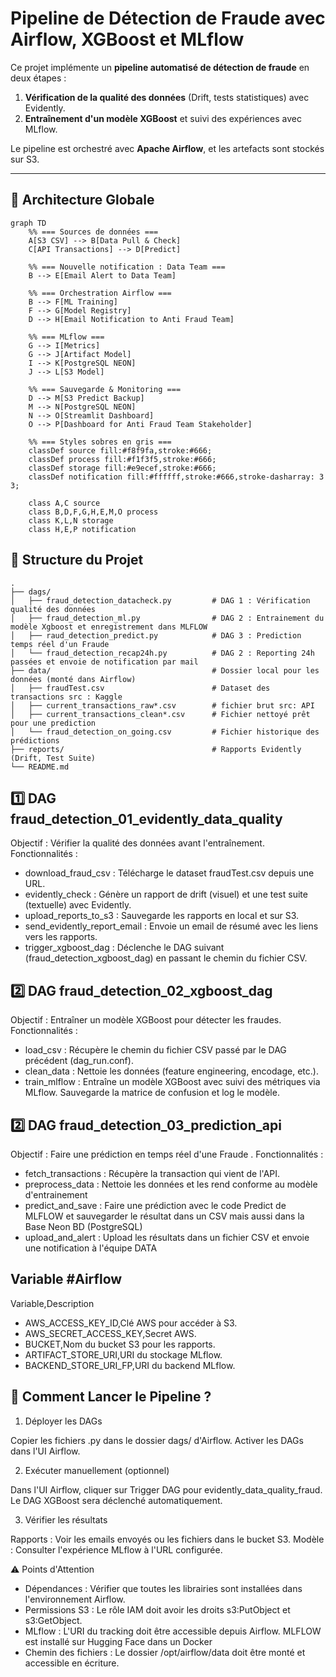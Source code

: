 # Pipeline de Détection de Fraude avec Airflow, XGBoost et MLflow

Ce projet implémente un **pipeline automatisé de détection de fraude** en deux étapes :
1. **Vérification de la qualité des données** (Drift, tests statistiques) avec Evidently.
2. **Entraînement d'un modèle XGBoost** et suivi des expériences avec MLflow.

Le pipeline est orchestré avec **Apache Airflow**, et les artefacts sont stockés sur S3.

---

## 📌 Architecture Globale

```mermaid
graph TD
    %% === Sources de données ===
    A[S3 CSV] --> B[Data Pull & Check]
    C[API Transactions] --> D[Predict]

    %% === Nouvelle notification : Data Team ===
    B --> E[Email Alert to Data Team]

    %% === Orchestration Airflow ===
    B --> F[ML Training]
    F --> G[Model Registry]
    D --> H[Email Notification to Anti Fraud Team]

    %% === MLflow ===
    G --> I[Metrics]
    G --> J[Artifact Model]
    I --> K[PostgreSQL NEON]
    J --> L[S3 Model]

    %% === Sauvegarde & Monitoring ===
    D --> M[S3 Predict Backup]
    M --> N[PostgreSQL NEON]
    N --> O[Streamlit Dashboard]
    O --> P[Dashboard for Anti Fraud Team Stakeholder]

    %% === Styles sobres en gris ===
    classDef source fill:#f8f9fa,stroke:#666;
    classDef process fill:#f1f3f5,stroke:#666;
    classDef storage fill:#e9ecef,stroke:#666;
    classDef notification fill:#ffffff,stroke:#666,stroke-dasharray: 3 3;

    class A,C source
    class B,D,F,G,H,E,M,O process
    class K,L,N storage
    class H,E,P notification

```


## 📂 Structure du Projet

```
.
├── dags/
│   ├── fraud_detection_datacheck.py         # DAG 1 : Vérification qualité des données
│   ├── fraud_detection_ml.py                # DAG 2 : Entrainement du modèle Xgboost et enregistrement dans MLFLOW
│   ├── raud_detection_predict.py            # DAG 3 : Prediction temps réel d'un Fraude
│   └── fraud_detection_recap24h.py          # DAG 2 : Reporting 24h passées et envoie de notification par mail
├── data/                                    # Dossier local pour les données (monté dans Airflow)
│   ├── fraudTest.csv                        # Dataset des transactions src : Kaggle
│   ├── current_transactions_raw*.csv        # fichier brut src: API
│   ├── current_transactions_clean*.csv      # Fichier nettoyé prêt pour une prediction
│   └── fraud_detection_on_going.csv         # Fichier historique des prédictions
├── reports/                                 # Rapports Evidently (Drift, Test Suite)
└── README.md

```

## 1️⃣ DAG fraud_detection_01_evidently_data_quality

Objectif : Vérifier la qualité des données avant l'entraînement.
Fonctionnalités :

- download_fraud_csv : Télécharge le dataset fraudTest.csv depuis une URL.
- evidently_check : Génère un rapport de drift (visuel) et une test suite (textuelle) avec Evidently.
- upload_reports_to_s3 : Sauvegarde les rapports en local et sur S3.
- send_evidently_report_email : Envoie un email de résumé avec les liens vers les rapports.
- trigger_xgboost_dag : Déclenche le DAG suivant (fraud_detection_xgboost_dag) en passant le chemin du fichier CSV.

## 2️⃣ DAG fraud_detection_02_xgboost_dag
Objectif : Entraîner un modèle XGBoost pour détecter les fraudes.
Fonctionnalités :

- load_csv : Récupère le chemin du fichier CSV passé par le DAG précédent (dag_run.conf).
- clean_data : Nettoie les données (feature engineering, encodage, etc.).
- train_mlflow : Entraîne un modèle XGBoost avec suivi des métriques via MLflow. Sauvegarde la matrice de confusion et log le modèle.

## 2️⃣ DAG fraud_detection_03_prediction_api
Objectif : Faire une prédiction en temps réel d'une Fraude .
Fonctionnalités :

- fetch_transactions : Récupère la transaction qui vient de l'API.
- preprocess_data : Nettoie les données et les rend conforme au modèle d'entrainement
- predict_and_save : Faire une prédiction avec le code Predict de MLFLOW et sauvegarder le résultat dans un CSV mais aussi dans la Base Neon BD (PostgreSQL)
- upload_and_alert : Upload les résultats dans un fichier CSV et envoie une notification à l'équipe DATA

## Variable #Airflow

Variable,Description
- AWS_ACCESS_KEY_ID,Clé AWS pour accéder à S3.
- AWS_SECRET_ACCESS_KEY,Secret AWS.
- BUCKET,Nom du bucket S3 pour les rapports.
- ARTIFACT_STORE_URI,URI du stockage MLflow.
- BACKEND_STORE_URI_FP,URI du backend MLflow.

## 🔧 Comment Lancer le Pipeline ?
1. Déployer les DAGs

Copier les fichiers .py dans le dossier dags/ d'Airflow.
Activer les DAGs dans l'UI Airflow.

2. Exécuter manuellement (optionnel)

Dans l'UI Airflow, cliquer sur Trigger DAG pour evidently_data_quality_fraud.
Le DAG XGBoost sera déclenché automatiquement.

3. Vérifier les résultats

Rapports : Voir les emails envoyés ou les fichiers dans le bucket S3.
Modèle : Consulter l'expérience MLflow à l'URL configurée.


⚠️ Points d'Attention

- Dépendances : Vérifier que toutes les librairies sont installées dans l'environnement Airflow.
- Permissions S3 : Le rôle IAM doit avoir les droits s3:PutObject et s3:GetObject.
- MLflow : L'URI du tracking doit être accessible depuis Airflow. MLFLOW est installé sur Hugging Face dans un Docker 
- Chemin des fichiers : Le dossier /opt/airflow/data doit être monté et accessible en écriture.